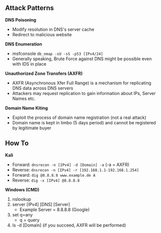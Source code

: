 ## Attack Patterns

**DNS Poisoning**
- Modify resolution in DNS's server cache
- Redirect to malicious website

**DNS Enumeration**
- msfconsole `db_nmap -sU -sS -p53 [IPv4/24]`
- Generally speaking, Brute Force against DNS might be possible even with IDS in place 

**Unauthorized Zone Transfers (AXFR)**
- AXFR (Asynchronous Xfer Full Range) is a mechanism for replicating DNS data across DNS servers
- Attackers may request replication to gain information about IPs, Server Names etc.

**Domain Name Kiting**
- Exploit the process of domain name registration (not a real attack)
- Domain name is kept in limbo (5 days period) and cannot be registered by legitimate buyer

## How To

**Kali**
- Forward: `dnsrecon -n [IPv4] -d [Domain] -a` (-a = AXFR)
- Reverse: `dnsrecon -n [IPv4] -r [192.168.1.1-192.168.1.254]`
- Forward: `dig @8.8.8.8 www.example.de A`
- Reverse: `dig -x [IPv4] @8.8.8.8`

**Windows (CMD)**
1. nslookup
2. server [IPv4] [DNS] [Server]
    - Example Server = 8.8.8.8  (Google)
3. set q=any
    - q = query
5. ls -d [Domain] (if you succeed, AXFR will be performed)

